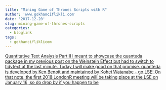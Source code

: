 ```yaml
---
title: "Mining Game of Thrones Scripts with R"
author: 'www.gokhanciflikli.com'
date: '2017-12-20'
slug: mining-game-of-thrones-scripts
categories:
  - bloglink
tags:
  - gokhancifliklicom
---
```


[Quantitative Text Analysis Part II I meant to showcase the quanteda package in my previous post on the Weinstein Effect but had to switch to tidytext at the last minute. Today I will make good on that promise. quanteda is developed by Ken Benoit and maintained by Kohei Watanabe - go LSE! On that note, the first 2018 LondonR meeting will be taking place at the LSE on January 16, so do drop by if you happen to be<i class="fas fa-external-link-alt"></i>](https://www.gokhan.io/post/game-of-thrones/)

